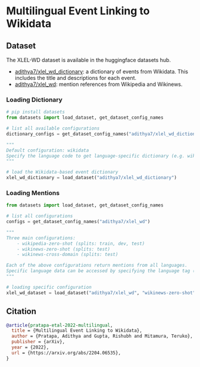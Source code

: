 # Multilingual Event Linking to Wikidata

## Dataset

The XLEL-WD dataset is available in the huggingface datasets hub.

- [adithya7/xlel_wd_dictionary](https://huggingface.co/datasets/adithya7/xlel_wd_dictionary): a dictionary of events from Wikidata. This includes the title and descriptions for each event.
- [adithya7/xlel_wd](https://huggingface.co/datasets/adithya7/xlel_wd): mention references from Wikipedia and Wikinews.

### Loading Dictionary

```python
# pip install datasets
from datasets import load_dataset, get_dataset_config_names

# list all available configurations
dictionary_configs = get_dataset_config_names("adithya7/xlel_wd_dictionary")

"""
Default configuration: wikidata
Specify the language code to get language-specific dictionary (e.g. wikidata.fr)
"""

# load the Wikidata-based event dictionary
xlel_wd_dictionary = load_dataset("adithya7/xlel_wd_dictionary")
```

### Loading Mentions

```python
from datasets import load_dataset, get_dataset_config_names

# list all configurations
configs = get_dataset_config_names("adithya7/xlel_wd")

"""
Three main configurations:
    - wikipedia-zero-shot (splits: train, dev, test)
    - wikinews-zero-shot (splits: test)
    - wikinews-cross-domain (splits: test)

Each of the above configurations return mentions from all languages.
Specific language data can be accessed by specifying the language tag (e.g. wikinews-zero-shot.fr)
"""

# loading specific configuration
xlel_wd_dataset = load_dataset("adithya7/xlel_wd", "wikinews-zero-shot")
```

## Citation

```bib
@article{pratapa-etal-2022-multilingual,
  title = {Multilingual Event Linking to Wikidata},
  author = {Pratapa, Adithya and Gupta, Rishubh and Mitamura, Teruko},
  publisher = {arXiv},
  year = {2022},
  url = {https://arxiv.org/abs/2204.06535},
}
```
